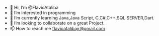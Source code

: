 - 👋 Hi, I’m @FlavioAtaliba
- 👀 I’m interested in programming 
- 🌱 I’m currently learning Java,Java Script,
C,C#,C++,SQL SERVER,Dart.
- 💞️ I’m looking to collaborate on a great Project. 
- 📫 How to reach me flavioatalibajr@gmail.com

<!---
FlavioAtaliba/FlavioAtaliba is a ✨ special ✨ repository because its `README.md` (this file) appears on your GitHub profile.
You can click the Preview link to take a look at your changes.
--->
